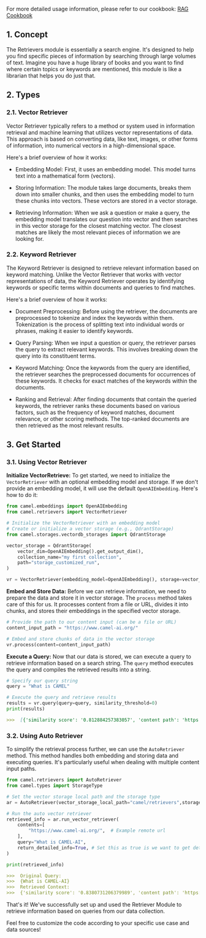 For more detailed usage information, please refer to our cookbook: [RAG Cookbook](../cookbooks/advanced_features/agents_with_rag.ipynb)

## 1. Concept
The Retrievers module is essentially a search engine. It's designed to help you find specific pieces of information by searching through large volumes of text. Imagine you have a huge library of books and you want to find where certain topics or keywords are mentioned, this module is like a librarian that helps you do just that.


## 2. Types

### 2.1. Vector Retriever
Vector Retriever typically refers to a method or system used in information retrieval and machine learning that utilizes vector representations of data. This approach is based on converting data, like text, images, or other forms of information, into numerical vectors in a high-dimensional space.

Here's a brief overview of how it works:

- Embedding Model: First, it uses an embedding model. This model turns text into a mathematical form (vectors).

- Storing Information: The module takes large documents, breaks them down into smaller chunks, and then uses the embedding model to turn these chunks into vectors. These vectors are stored in a vector storage.

- Retrieving Information: When we ask a question or make a query, the embedding model translates our question into vector and then searches in this vector storage for the closest matching vector. The closest matches are likely the most relevant pieces of information we are looking for.


### 2.2. Keyword Retriever
The Keyword Retriever is designed to retrieve relevant information based on keyword matching. Unlike the Vector Retriever that works with vector representations of data, the Keyword Retriever operates by identifying keywords or specific terms within documents and queries to find matches.

Here's a brief overview of how it works:

- Document Preprocessing: Before using the retriever, the documents are preprocessed to tokenize and index the keywords within them. Tokenization is the process of splitting text into individual words or phrases, making it easier to identify keywords.

- Query Parsing: When we input a question or query, the retriever parses the query to extract relevant keywords. This involves breaking down the query into its constituent terms.

- Keyword Matching: Once the keywords from the query are identified, the retriever searches the preprocessed documents for occurrences of these keywords. It checks for exact matches of the keywords within the documents.

- Ranking and Retrieval: After finding documents that contain the queried keywords, the retriever ranks these documents based on various factors, such as the frequency of keyword matches, document relevance, or other scoring methods. The top-ranked documents are then retrieved as the most relevant results.

## 3. Get Started

### 3.1. Using Vector Retriever

**Initialize VectorRetrieve:**
To get started, we need to initialize the `VectorRetriever` with an optional embedding model and storage. If we don't provide an embedding model, it will use the default `OpenAIEmbedding`. Here's how to do it:
```python
from camel.embeddings import OpenAIEmbedding
from camel.retrievers import VectorRetriever

# Initialize the VectorRetriever with an embedding model
# Create or initialize a vector storage (e.g., QdrantStorage)
from camel.storages.vectordb_storages import QdrantStorage

vector_storage = QdrantStorage(
    vector_dim=OpenAIEmbedding().get_output_dim(),
    collection_name="my first collection",
    path="storage_customized_run",
)

vr = VectorRetriever(embedding_model=OpenAIEmbedding(), storage=vector_storage)
```

**Embed and Store Data:**
Before we can retrieve information, we need to prepare the data and store it in vector storage. The `process` method takes care of this for us. It processes content from a file or URL, divides it into chunks, and stores their embeddings in the specified vector storage.
```python
# Provide the path to our content input (can be a file or URL)
content_input_path = "https://www.camel-ai.org/"

# Embed and store chunks of data in the vector storage
vr.process(content=content_input_path)
```

**Execute a Query:**
Now that our data is stored, we can execute a query to retrieve information based on a search string. The `query` method executes the query and compiles the retrieved results into a string.
```python
# Specify our query string
query = "What is CAMEL"

# Execute the query and retrieve results
results = vr.query(query=query, similarity_threshold=0)
print(results)
```
```markdown
>>>  [{'similarity score': '0.812884257383057', 'content path': 'https://www.camel-ai.org/', 'metadata': {'filetype': 'text/html', 'languages': ['eng'], 'page_number': 1, 'url': 'https://www.camel-ai.org/', 'link_urls': ['/home', '/home', '/research/agent-trust', '/agent', '/data_explorer', '/chat', 'https://www.google.com/url?q=https%3A%2F%2Fcamel-ai.github.io%2Fcamel&sa=D&sntz=1&usg=AOvVaw1ifGIva9n-a-0KpTrIG8Cv', 'https://www.google.com/url?q=https%3A%2F%2Fgithub.com%2Fcamel-ai%2Fcamel&sa=D&sntz=1&usg=AOvVaw03Z2OD0-plx_zugZZgBb8w', '/team', '/sponsors', '/home', '/home', '/research/agent-trust', '/agent', '/data_explorer', '/chat', 'https://www.google.com/url?q=https%3A%2F%2Fcamel-ai.github.io%2Fcamel&sa=D&sntz=1&usg=AOvVaw1ifGIva9n-a-0KpTrIG8Cv', 'https://www.google.com/url?q=https%3A%2F%2Fgithub.com%2Fcamel-ai%2Fcamel&sa=D&sntz=1&usg=AOvVaw03Z2OD0-plx_zugZZgBb8w', '/team', '/sponsors', '/home', '/research/agent-trust', '/agent', '/data_explorer', '/chat', 'https://www.google.com/url?q=https%3A%2F%2Fcamel-ai.github.io%2Fcamel&sa=D&sntz=1&usg=AOvVaw1ifGIva9n-a-0KpTrIG8Cv', 'https://www.google.com/url?q=https%3A%2F%2Fgithub.com%2Fcamel-ai%2Fcamel&sa=D&sntz=1&usg=AOvVaw03Z2OD0-plx_zugZZgBb8w', '/team', '/sponsors', 'https://github.com/camel-ai/camel'], 'link_texts': [None, 'Home', 'AgentTrust', 'Agent App', 'Data Explorer App', 'ChatBot', 'Docs', 'Github Repo', 'Team', 'Sponsors', None, 'Home', 'AgentTrust', 'Agent App', 'Data Explorer App', 'ChatBot', 'Docs', 'Github Repo', 'Team', 'Sponsors', 'Home', 'AgentTrust', 'Agent App', 'Data Explorer App', 'ChatBot', 'Docs', 'Github Repo', 'Team', 'Sponsors', None], 'emphasized_text_contents': ['Skip to main content', 'Skip to navigation', 'CAMEL-AI', 'CAMEL-AI', 'CAMEL:\xa0 Communicative Agents for "Mind" Exploration of Large Language Model Society', 'https://github.com/camel-ai/camel'], 'emphasized_text_tags': ['span', 'span', 'span', 'span', 'span', 'span']}, 'text': 'Search this site\n\nSkip to main content\n\nSkip to navigation\n\nCAMEL-AI\n\nHome\n\nResearchAgentTrust\n\nAgent App\n\nData Explorer App\n\nChatBot\n\nDocs\n\nGithub Repo\n\nTeam\n\nSponsors\n\nCAMEL-AI\n\nHome\n\nResearchAgentTrust\n\nAgent App\n\nData Explorer App\n\nChatBot\n\nDocs\n\nGithub Repo\n\nTeam\n\nSponsors\n\nMoreHomeResearchAgentTrustAgent AppData Explorer AppChatBotDocsGithub RepoTeamSponsors\n\nCAMEL:\xa0 Communicative Agents for "Mind" Exploration of Large Language Model Society\n\nhttps://github.com/camel-ai/camel'}]
```

### 3.2. Using Auto Retriever

To simplify the retrieval process further, we can use the `AutoRetriever` method. This method handles both embedding and storing data and executing queries. It's particularly useful when dealing with multiple content input paths.
```python
from camel.retrievers import AutoRetriever
from camel.types import StorageType

# Set the vector storage local path and the storage type
ar = AutoRetriever(vector_storage_local_path="camel/retrievers",storage_type=StorageType.QDRANT)

# Run the auto vector retriever
retrieved_info = ar.run_vector_retriever(
    contents=[
        "https://www.camel-ai.org/",  # Example remote url
    ],
    query="What is CAMEL-AI",
    return_detailed_info=True, # Set this as true is we want to get detailed info including metadata
)

print(retrieved_info)
```
```markdown
>>>  Original Query:
>>>  {What is CAMEL-AI}
>>>  Retrieved Context:
>>>  {'similarity score': '0.8380731206379989', 'content path': 'https://www.camel-ai.org/', 'metadata': {'emphasized_text_contents': ['Mission', 'CAMEL-AI.org', 'is an open-source community dedicated to the study of autonomous and communicative agents. We believe that studying these agents on a large scale offers valuable insights into their behaviors, capabilities, and potential risks. To facilitate research in this field, we provide, implement, and support various types of agents, tasks, prompts, models, datasets, and simulated environments.', 'Join us via', 'Slack', 'Discord', 'or'], 'emphasized_text_tags': ['span', 'span', 'span', 'span', 'span', 'span', 'span'], 'filetype': 'text/html', 'languages': ['eng'], 'link_texts': [None, None, None], 'link_urls': ['#h.3f4tphhd9pn8', 'https://join.slack.com/t/camel-ai/shared_invite/zt-1vy8u9lbo-ZQmhIAyWSEfSwLCl2r2eKA', 'https://discord.gg/CNcNpquyDc'], 'page_number': 1, 'url': 'https://www.camel-ai.org/'}, 'text': 'Mission\n\nCAMEL-AI.org is an open-source community dedicated to the study of autonomous and communicative agents. We believe that studying these agents on a large scale offers valuable insights into their behaviors, capabilities, and potential risks. To facilitate research in this field, we provide, implement, and support various types of agents, tasks, prompts, models, datasets, and simulated environments.\n\nJoin us via\n\nSlack\n\nDiscord\n\nor'}
```

That's it! We've successfully set up and used the Retriever Module to retrieve information based on queries from our data collection.

Feel free to customize the code according to your specific use case and data sources!
